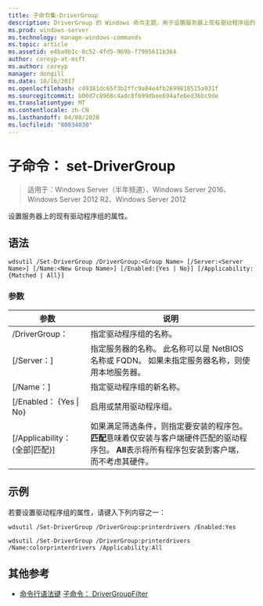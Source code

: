 ```yaml
---
title: 子命令集-DriverGroup
description: DriverGroup 的 Windows 命令主题，用于设置服务器上现有驱动程序组的属性。
ms.prod: windows-server
ms.technology: manage-windows-commands
ms.topic: article
ms.assetid: e4ba9b1c-8c52-4fd5-969b-f7905611b364
author: coreyp-at-msft
ms.author: coreyp
manager: dongill
ms.date: 10/16/2017
ms.openlocfilehash: c49381dc65f3b2ffc9a04e4fb2699818515a931f
ms.sourcegitcommit: b00d7c8968c4adc8f699dbee694afe6ed36bc9de
ms.translationtype: MT
ms.contentlocale: zh-CN
ms.lasthandoff: 04/08/2020
ms.locfileid: "80834030"
---
```

# <a name="subcommand-set-drivergroup"></a>子命令： set-DriverGroup

>适用于：Windows Server（半年频道）、Windows Server 2016、Windows Server 2012 R2、Windows Server 2012

设置服务器上的现有驱动程序组的属性。

## <a name="syntax"></a>语法
```
wdsutil /Set-DriverGroup /DriverGroup:<Group Name> [/Server:<Server Name>] [/Name:<New Group Name>] [/Enabled:{Yes | No}] [/Applicability:{Matched | All}]
```
### <a name="parameters"></a>参数
|参数|说明|
|-------|--------|
|/DriverGroup：<Group Name>|指定驱动程序组的名称。|
|[/Server：<Server name>]|指定服务器的名称。 此名称可以是 NetBIOS 名称或 FQDN。 如果未指定服务器名称，则使用本地服务器。|
|[/Name：<New Group Name>]|指定驱动程序组的新名称。|
|[/Enabled： {Yes &#124; No}|启用或禁用驱动程序组。|
|[/Applicability： {全部&#124;匹配}]|如果满足筛选条件，则指定要安装的程序包。 **匹配**意味着仅安装与客户端硬件匹配的驱动程序包。 **All**表示将所有程序包安装到客户端，而不考虑其硬件。|
## <a name="examples"></a><a name=BKMK_examples></a>示例
若要设置驱动程序组的属性，请键入下列内容之一：
```
wdsutil /Set-DriverGroup /DriverGroup:printerdrivers /Enabled:Yes
```
```
wdsutil /Set-DriverGroup /DriverGroup:printerdrivers /Name:colorprinterdrivers /Applicability:All
```
## <a name="additional-references"></a>其他参考
- [命令行语法键](command-line-syntax-key.md)
[子命令： DriverGroupFilter](subcommand-set-drivergroupfilter.md)

